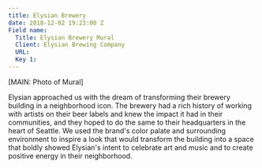 ```yaml
---
title: Elysian Brewery
date: 2018-12-02 19:23:00 Z
Field name:
  Title: Elysian Brewery Mural
  Client: Elysian Brewing Company
  URL: 
  Key 1: 
---
```


[MAIN: Photo of Mural]

Elysian approached us with the dream of transforming their brewery building in a neighborhood icon. The brewery had a rich history of working with artists on their beer labels and knew the impact it had in their communities, and they hoped to do the same to their headquarters in the heart of Seattle. 
We used the brand's color palate and surrounding environment to inspire a look that would transform the building into a space that boldly showed Elysian's intent to celebrate art and music and to create positive energy in their neighborhood.